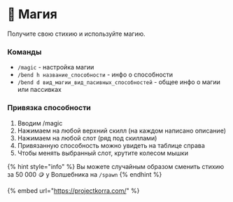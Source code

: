 # 💫 Магия

Получите свою стихию и используйте магию.

### **Команды**

* `/magic` - настройка магии
* `/bend h название_способности` - инфо о способности
* `/bend d вид_магии_вид_пасивных_способностей` - общее инфо о магии или пассивках

### Привязка способности

1. Вводим /magic
2. Нажимаем на любой верхний скилл (на каждом написано описание)
3. Нажимаем на любой слот (ряд под скиллами)
4. Привязанную способность можно увидеть на таблице справа
5. Чтобы менять выбранный слот, крутите колесом мышки

{% hint style="info" %}
Вы можете случайным образом сменить стихию за 50 000 :coin: у Волшебника на `/spawn`
{% endhint %}

{% embed url="https://projectkorra.com/" %}
